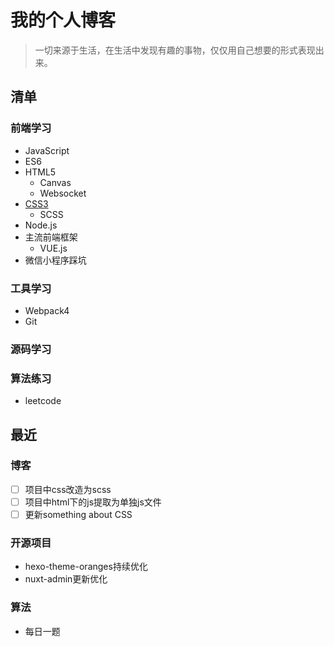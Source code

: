 # 我的个人博客

> 一切来源于生活，在生活中发现有趣的事物，仅仅用自己想要的形式表现出来。

## 清单

### 前端学习
- JavaScript
- ES6
- HTML5
  - Canvas
  - Websocket
- [CSS3](https://zcheng.site/something-about-css.html)
  - SCSS
- Node.js
- 主流前端框架
  - VUE.js
- 微信小程序踩坑

### 工具学习
  - Webpack4
  - Git

### 源码学习

### 算法练习
 - leetcode

## 最近

### 博客
 - [ ] 项目中css改造为scss
 - [ ] 项目中html下的js提取为单独js文件
 - [ ] 更新something about CSS

### 开源项目
 - hexo-theme-oranges持续优化
 - nuxt-admin更新优化

### 算法
 - 每日一题
